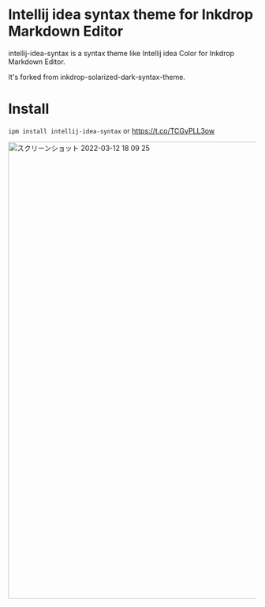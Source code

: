 # Intellij idea syntax theme for Inkdrop Markdown Editor

intellij-idea-syntax is a syntax theme like Intellij idea Color for Inkdrop Markdown Editor.

It's forked from inkdrop-solarized-dark-syntax-theme.

# Install

```ipm install intellij-idea-syntax``` or https://t.co/TCGvPLL3ow

<img width="925" alt="スクリーンショット 2022-03-12 18 09 25" src="https://user-images.githubusercontent.com/16269075/158011841-d35c6086-c00e-4648-8ceb-b1ada1ba9442.png">

